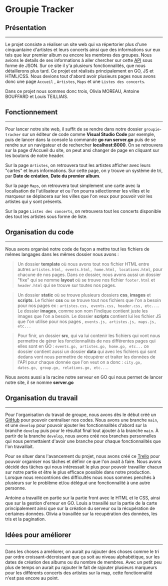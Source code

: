 # Groupie Tracker

## Présentation 

*** 

Le projet consiste a réaliser un site web qui va répertorier plus d'une cinquantaine d'artistes et leurs concerts ainsi que des informations sur eux tels que leur premier album ou encore les membres des groupes. Nous avions le details de ses informations à aller chercher sur cette [API](http://groupietrackers.herokuapp.com/api) sous forme de JSON. Sur ce site il y'a plusieurs fonctionnalités, que nous détaillerons plus tard. Ce projet est réalisés principalement en GO, JS et HTML/CSS. Nous devions tout d'abord avoir plusieurs pages nous avons donc une page `Accueil` , `Artistes`, `Maps` et une `Listes des concerts`.

Dans ce projet nous sommes donc trois, Olivia MOREAU, Antoine BOUFFARD et Louis TEILLIAIS. 

## Fonctionnement
***

Pour lancer notre site web, il suffit de se rendre dans notre dossier `groupie-tracker` sur un éditeur de code comme **Visual Studio Code** par exemple, puis de lancer dans la console la commande **go run server.go** puis de se rendre sur un navigateur et de rechercher **localhost:8000**. On se retrouvera sur la page d'Accueil du site, on peut ansi changer de page en cliquant sur les boutons de notre header.

Sur la page `Artistes`, on retrouvera tout les artistes afficher avec leurs "cartes" et leurs informations. Sur cette page, on y trouve un système de tri, par **Date de création**, **Date du premier album**.

Sur la page `Maps`, on retrouvera tout simplement une carte avec la localisation de l'utilisateur et ou l'on pourra sélectionner les villes et le marqueur se déplacera sur les villes que l'on veux pour pouvoir voir les artistes qui y sont présents. 

Sur la page `Listes des concerts`, on retrouvera tout les concerts disponible des tout les artistes sous forme de liste.

## Organisation du code
***

Nous avons organisé notre code de façon a mettre tout les fichiers de mêmes langages dans les mêmes dossier nous avons :

> Un dossier **template** où nous avons tout nos fichier HTML entre autres `artistes.html, events.html, home.html, locations.html`, pour chacune de nos pages. Dans ce dossier, nous avons aussi un dossier "fixe" qui se nomme **layout** où se trouve nos fichier `footer.html` et `header.html` qui se trouve sur toutes nos pages.

> Un dossier **static** où se trouve plusieurs dossiers **css**, **images** et **scripts**. Le fichier **css** ou se trouve tout nos fichiers que l'on a besoin pour nos pages ex : `artistes.css, events.css, header.css, etc...`. Le dossier **images**, comme son nom l'indique contient juste les images que l'on a besoin. Le dossier **scripts**  contient lui les fichier JS que l'on utilise pour nos pages , `events.js, artistes.js, maps.js, etc...`

> Pour finir, un dossier **src**, qui va lui contenir les fichiers qui vont nous permettre de gérer les fonctionnalités de nos différentes pages qui elles sont en GO : `events.go, artistes.go, home.go, etc...` ce dossier contient aussi un dossier **data** qui avec les fichiers qui sont dedans vont nous permettre de récupérer et traiter les données de l'API pour chaque donnée que l'on veut on a donc : `city.go, dates.go, group.go, relations.go, etc...`.

Nous avons aussi a la racine notre serveur en GO qui nous permet de lancer notre site, il se nomme **server.go**

## Organisation du travail 
***
Pour l'organisation du travail de groupe, nous avons dès le début créé un [GitHub](https://github.com/LouisTeilliais/groupie_tracker) pour pouvoir centraliser nos codes. Nous avons une branche `main`, et une `develop` pour pouvoir ajouter les fonctionnalités d'abord sur la branche `develop` puis pour le résultat final tout ajouter à la branche `main`. À partir de la branche `develop`, nous avons créé nos branches personnelles qui nous permettaient d'avoir une branche pour chaque fonctionnalités que l'on travaillait.

Pour se situer dans l'avancement du projet, nous avons créé ce [Trello](https://trello.com/b/mybA3dMd/groupie-tracker) pour pouvoir organiser nos tâches et définir ce que l'on avait à faire. Nous avons décidé des tâches qui nous intéressait le plus pour pouvoir travailler chacun sur notre partie et être le plus efficace possible dans notre production. Lorsque nous rencontrions des difficultés nous nous sommes penchés à plusieurs sur le problème et/ou délégué une fonctionnalité à une autre personne.

Antoine a travaillé en partie sur la partie front avec le HTML et le CSS, ainsi que sur la gestion d'erreur en GO. Louis a travaillé sur la partie de la carte principalement ainsi que sur la création du serveur ou la récupération de certaines données. Olivia a travaillée sur la recupération des données, les tris et la pagination.

## Idées pour améliorer

***

Dans les choses a améliorer, on aurait pu rajouter des choses comme le tri par ordre croissant-décroissant que ça soit au niveau alphabétique, sur les dates de création des albums ou du nombre de membres. Avec un petit peu plus de temps on aurait pu rajouter le fait de rajouter plusieurs marqueurs pour les différents concerts des artistes sur la map, cette fonctionnalité n'est pas encore au point.  
